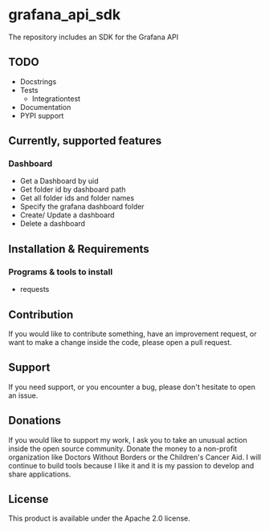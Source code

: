 # grafana_api_sdk
The repository includes an SDK for the Grafana API

## TODO
- Docstrings
- Tests
  - Integrationtest
- Documentation
- PYPI support

## Currently, supported features

### Dashboard
- Get a Dashboard by uid
- Get folder id by dashboard path
- Get all folder ids and folder names 
- Specify the grafana dashboard folder
- Create/ Update a dashboard 
- Delete a dashboard

## Installation & Requirements

### Programs & tools to install

- requests

## Contribution
If you would like to contribute something, have an improvement request, or want to make a change inside the code, please open a pull request.

## Support
If you need support, or you encounter a bug, please don't hesitate to open an issue.

## Donations
If you would like to support my work, I ask you to take an unusual action inside the open source community. Donate the money to a non-profit organization like Doctors Without Borders or the Children's Cancer Aid. I will continue to build tools because I like it and it is my passion to develop and share applications.

## License
This product is available under the Apache 2.0 license.